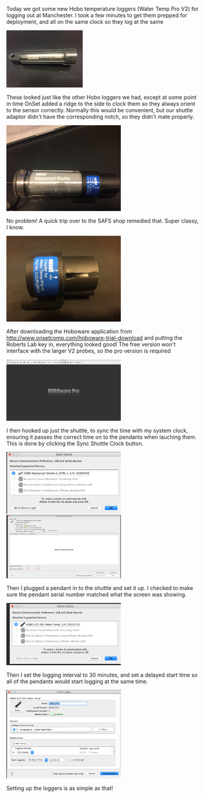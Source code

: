 Today we got some new Hobo temperature loggers (Water Temp Pro V2) for logging out at Manchester. I took a few minutes to get them prepped for deployment, and all on the same clock so they log at the same

<img src = "https://github.com/seanb80/seanb80.github.io/blob/master/images/hobo/IMG_1851.JPG?raw=true" width = "200">

These looked just like the other Hobo loggers we had, except at some point in time OnSet added a ridge to the side to clock them so they always orient to the sensor correctly. Normally this would be convenient, but our shuttle adaptor didn't have the corresponding notch, so they didn't mate properly.

<img src = "https://github.com/seanb80/seanb80.github.io/blob/master/images/hobo/IMG_1852.JPG?raw=true" width = "300">

No problem! A quick trip over to the SAFS shop remedied that. Super classy, I know.

<img src = "https://github.com/seanb80/seanb80.github.io/blob/master/images/hobo/IMG_1853.JPG?raw=true" width = "300">

After downloading the Hoboware application from http://www.onsetcomp.com/hoboware-trial-download and putting the Roberts Lab key in, everything looked good! The free version won't interface with the larger V2 probes, so the pro version is required

<img src = "https://github.com/seanb80/seanb80.github.io/blob/master/images/hobo/Screen%20Shot%202016-12-20%20at%2012.39.29%20PM.png?raw=true" width = "300">

I then hooked up just the shuttle, to sync the time with my system clock, ensuring it passes the correct time on to the pendants when lauching them. This is done by clicking the Sync Shuttle Clock button.

<img src = "https://github.com/seanb80/seanb80.github.io/blob/master/images/hobo/Screen%20Shot%202016-12-20%20at%2010.54.42%20AM.png?raw=true" width = "300">

<img src = "https://github.com/seanb80/seanb80.github.io/blob/master/images/hobo/Screen%20Shot%202016-12-20%20at%2010.54.56%20AM.png?raw=true" width = "300">

Then I plugged a pendant in to the shuttle and set it up. I checked to make sure the pendant serial number matched what the screen was showing.

<img src = "https://github.com/seanb80/seanb80.github.io/blob/master/images/hobo/Screen%20Shot%202016-12-20%20at%2010.55.28%20AM.png?raw=true" width = "300">

Then I set the logging interval to 30 minutes, and set a delayed start time so all of the pendants would start logging at the same time.

<img src = "https://github.com/seanb80/seanb80.github.io/blob/master/images/hobo/Screen%20Shot%202016-12-20%20at%2010.55.44%20AM.png?raw=true" width = "300">

Setting up the loggers is as simple as that!

